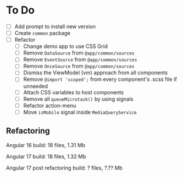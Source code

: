 # To Do
- [ ] Add prompt to install new version
- [ ] Create `common` package
- [ ] Refactor
  - [ ] Change demo app to use CSS Grid
  - [ ] Remove `DataSource` from `@app/common/sources`
  - [ ] Remove `EventSource` from `@app/common/sources`
  - [ ] Remove `OnceSource` from `@app/common/sources`
  - [ ] Dismiss the ViewModel (vm) approach from all components
  - [ ] Remove `@import 'scoped';` from every component's .scss file if unneeded
  - [ ] Attach CSS variables to host components
  - [ ] Remove all `queueMicrotask()` by using signals
  - [ ] Refactor action-menu
  - [ ] Move `isMobile` signal inside `MediaQueryService`

## Refactoring
Angular 16
build: 18 files, 1.31 Mb

Angular 17
build: 18 files, 1.32 Mb

Angular 17 post refactoring
build: ? files, ?.?? Mb
